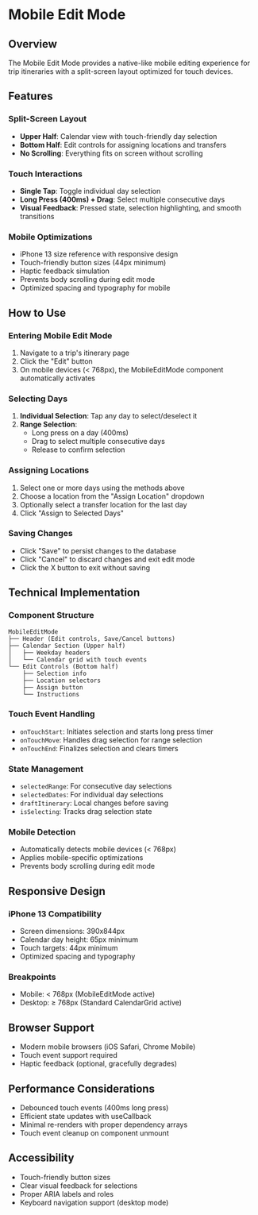 # Mobile Edit Mode

## Overview

The Mobile Edit Mode provides a native-like mobile editing experience for trip itineraries with a split-screen layout optimized for touch devices.

## Features

### Split-Screen Layout
- **Upper Half**: Calendar view with touch-friendly day selection
- **Bottom Half**: Edit controls for assigning locations and transfers
- **No Scrolling**: Everything fits on screen without scrolling

### Touch Interactions
- **Single Tap**: Toggle individual day selection
- **Long Press (400ms) + Drag**: Select multiple consecutive days
- **Visual Feedback**: Pressed state, selection highlighting, and smooth transitions

### Mobile Optimizations
- iPhone 13 size reference with responsive design
- Touch-friendly button sizes (44px minimum)
- Haptic feedback simulation
- Prevents body scrolling during edit mode
- Optimized spacing and typography for mobile

## How to Use

### Entering Mobile Edit Mode
1. Navigate to a trip's itinerary page
2. Click the "Edit" button
3. On mobile devices (< 768px), the MobileEditMode component automatically activates

### Selecting Days
1. **Individual Selection**: Tap any day to select/deselect it
2. **Range Selection**: 
   - Long press on a day (400ms)
   - Drag to select multiple consecutive days
   - Release to confirm selection

### Assigning Locations
1. Select one or more days using the methods above
2. Choose a location from the "Assign Location" dropdown
3. Optionally select a transfer location for the last day
4. Click "Assign to Selected Days"

### Saving Changes
- Click "Save" to persist changes to the database
- Click "Cancel" to discard changes and exit edit mode
- Click the X button to exit without saving

## Technical Implementation

### Component Structure
```
MobileEditMode
├── Header (Edit controls, Save/Cancel buttons)
├── Calendar Section (Upper half)
│   ├── Weekday headers
│   └── Calendar grid with touch events
└── Edit Controls (Bottom half)
    ├── Selection info
    ├── Location selectors
    ├── Assign button
    └── Instructions
```

### Touch Event Handling
- `onTouchStart`: Initiates selection and starts long press timer
- `onTouchMove`: Handles drag selection for range selection
- `onTouchEnd`: Finalizes selection and clears timers

### State Management
- `selectedRange`: For consecutive day selections
- `selectedDates`: For individual day selections
- `draftItinerary`: Local changes before saving
- `isSelecting`: Tracks drag selection state

### Mobile Detection
- Automatically detects mobile devices (< 768px)
- Applies mobile-specific optimizations
- Prevents body scrolling during edit mode

## Responsive Design

### iPhone 13 Compatibility
- Screen dimensions: 390x844px
- Calendar day height: 65px minimum
- Touch targets: 44px minimum
- Optimized spacing and typography

### Breakpoints
- Mobile: < 768px (MobileEditMode active)
- Desktop: ≥ 768px (Standard CalendarGrid active)

## Browser Support

- Modern mobile browsers (iOS Safari, Chrome Mobile)
- Touch event support required
- Haptic feedback (optional, gracefully degrades)

## Performance Considerations

- Debounced touch events (400ms long press)
- Efficient state updates with useCallback
- Minimal re-renders with proper dependency arrays
- Touch event cleanup on component unmount

## Accessibility

- Touch-friendly button sizes
- Clear visual feedback for selections
- Proper ARIA labels and roles
- Keyboard navigation support (desktop mode)

